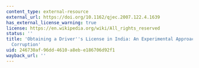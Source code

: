 ```yaml
---
content_type: external-resource
external_url: https://doi.org/10.1162/qjec.2007.122.4.1639
has_external_license_warning: true
license: https://en.wikipedia.org/wiki/All_rights_reserved
status: ''
title: 'Obtaining a Driver''s License in India: An Experimental Approach to Studying
  Corruption'
uid: 246730af-96dd-4610-a8eb-e186706d92f1
wayback_url: ''
---
```

